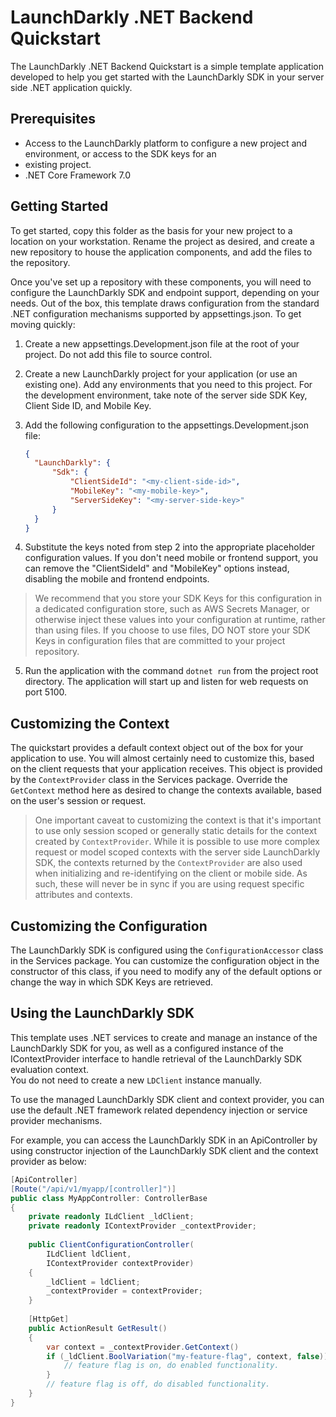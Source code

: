 # LaunchDarkly .NET Backend Quickstart

The LaunchDarkly .NET Backend Quickstart is a simple template application developed to help you get started with the 
LaunchDarkly SDK in your server side .NET application quickly.

## Prerequisites

- Access to the LaunchDarkly platform to configure a new project and environment, or access to the SDK keys for an 
- existing project.
- .NET Core Framework 7.0

## Getting Started

To get started, copy this folder as the basis for your new project to a location on your workstation.  Rename the 
project as desired, and create a new repository to house the application components, and add the files to the 
repository.

Once you've set up a repository with these components, you will need to configure the LaunchDarkly SDK and endpoint 
support, depending on your needs.  Out of the box, this template draws configuration from the standard .NET 
configuration mechanisms supported by appsettings.json.  To get moving quickly:

1) Create a new appsettings.Development.json file at the root of your project.  Do not add this file to source control.

2) Create a new LaunchDarkly project for your application (or use an existing one).  Add any environments that you need 
   to this project.  For the development environment, take note of the server side SDK Key, Client Side ID, and Mobile 
   Key.

3) Add the following configuration to the appsettings.Development.json file:
   
   ```json
   {
     "LaunchDarkly": {
         "Sdk": {
             "ClientSideId": "<my-client-side-id>",
             "MobileKey": "<my-mobile-key>",
             "ServerSideKey": "<my-server-side-key>"
         }
     }
   }
   ```

4) Substitute the keys noted from step 2 into the appropriate placeholder configuration values.  If you don't need 
   mobile or frontend support, you can remove the "ClientSideId" and "MobileKey" options instead, disabling the 
   mobile and frontend endpoints.

> We recommend that you store your SDK Keys for this configuration in a dedicated configuration store, such as AWS 
> Secrets Manager, or otherwise inject these values into your configuration at runtime, rather than using files.  If 
> you choose to use files, DO NOT store your SDK Keys in configuration files that are committed to your project 
> repository.

5) Run the application with the command ```dotnet run``` from the project root directory.  The application will start 
   up and listen for web requests on port 5100.

## Customizing the Context

The quickstart provides a default context object out of the box for your application to use.  You will almost certainly 
need to customize this, based on the client requests that your application receives.  This object is provided by the 
```ContextProvider``` class in the Services package.  Override the ```GetContext``` method here as desired to change 
the contexts available, based on the user's session or request.

> One important caveat to customizing the context is that it's important to use only session scoped or generally static 
> details for the context created by ```ContextProvider```.  While it is possible to use more complex request or model 
> scoped contexts with the server side LaunchDarkly SDK, the contexts returned by the ```ContextProvider``` are also 
> used when initializing and re-identifying on the client or mobile side.  As such, these will never be in sync if you
> are using request specific attributes and contexts.

## Customizing the Configuration

The LaunchDarkly SDK is configured using the ```ConfigurationAccessor``` class in the Services package.  You can 
customize the configuration object in the constructor of this class, if you need to modify any of the default options 
or change the way in which SDK Keys are retrieved.

## Using the LaunchDarkly SDK

This template uses .NET services to create and manage an instance of the LaunchDarkly SDK for you, as well as a 
configured instance of the IContextProvider interface to handle retrieval of the LaunchDarkly SDK evaluation context.  
You do not need to create a new ```LDClient``` instance manually.

To use the managed LaunchDarkly SDK client and context provider, you can use the default .NET framework related 
dependency injection or service provider mechanisms.

For example, you can access the LaunchDarkly SDK in an ApiController by using constructor injection of the LaunchDarkly 
SDK client and the context provider as below:

```csharp
[ApiController]
[Route("/api/v1/myapp/[controller]")]
public class MyAppController: ControllerBase
{
    private readonly ILdClient _ldClient;
    private readonly IContextProvider _contextProvider;
    
    public ClientConfigurationController(
        ILdClient ldClient,
        IContextProvider contextProvider)
    {
        _ldClient = ldClient;
        _contextProvider = contextProvider;
    }
       
    [HttpGet]
    public ActionResult GetResult()
    {
        var context = _contextProvider.GetContext()
        if (_ldClient.BoolVariation("my-feature-flag", context, false)) {
            // feature flag is on, do enabled functionality.
        }
        // feature flag is off, do disabled functionality.
    }
}
```